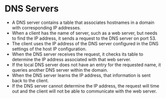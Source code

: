 # DNS Servers

- A DNS server contains a table that associates hostnames in a domain with corresponding IP addresses. 
- When a client has the name of server, such as a web server, but needs to find the IP address, it sends a request to the DNS server on port 53. 
- The client uses the IP address of the DNS server configured in the DNS settings of the host IP configuration.
- When the DNS server receives the request, it checks its table to determine the IP address associated with that web server. 
- If the local DNS server does not have an entry for the requested name, it queries another DNS server within the domain. 
- When the DNS server learns the IP address, that information is sent back to the client. 
- If the DNS server cannot determine the IP address, the request will time out and the client will not be able to communicate with the web server.
